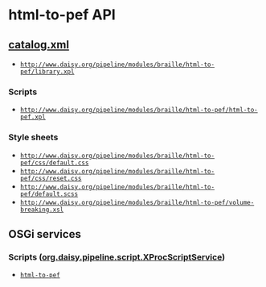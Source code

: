 # html-to-pef API

## <a href="resources/META-INF/catalog.xml" class="source">catalog.xml</a>

- <a href="resources/xml/xproc/library.xpl" class="apidoc">`http://www.daisy.org/pipeline/modules/braille/html-to-pef/library.xpl`</a>

### Scripts

- <a href="resources/xml/xproc/html-to-pef.xpl" class="apidoc">`http://www.daisy.org/pipeline/modules/braille/html-to-pef/html-to-pef.xpl`</a>

### Style sheets

- [`http://www.daisy.org/pipeline/modules/braille/html-to-pef/css/default.css`](resources/css/default.css)
- [`http://www.daisy.org/pipeline/modules/braille/html-to-pef/css/reset.css`](resources/css/reset.css)
- [`http://www.daisy.org/pipeline/modules/braille/html-to-pef/default.scss`](resources/css/default.scss)
- [`http://www.daisy.org/pipeline/modules/braille/html-to-pef/volume-breaking.xsl`](resources/xml/xslt/volume-breaking.xsl)

## OSGi services

### Scripts ([org.daisy.pipeline.script.XProcScriptService](http://daisy.github.io/pipeline/api/org/daisy/pipeline/script/XProcScriptService.html))

- <a href="resources/xml/xproc/html-to-pef.xpl" class="userdoc">`html-to-pef`</a>


<link rev="dp2:doc" href="./"/>
<link rel="rdf:type" href="http://www.daisy.org/ns/pipeline/apidoc"/>
